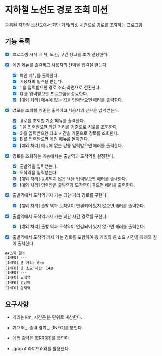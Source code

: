 # 지하철 노선도 경로 조회 미션

등록된 지하철 노선도에서 최단 거리/최소 시간으로 경로를 조회하는 프로그램

## 기능 목록

  - [x] 프로그램 시작 시 역, 노선, 구간 정보를 초기 설정한다.

  - [x] 메인 메뉴를 출력하고 사용자의 선택을 입력을 받는다.

    - [x] 메인 메뉴를 출력한다.
    - [x] 사용자의 입력을 받는다.
    - [x] 1 을 입력받으면 경로 조회 화면으로 전환한다.
    - [x] Q 를 입력받으면 프로그램을 종료한다.
    - [x] [예외 처리] 메뉴에 없는 값을 입력받으면 에러를 출력한다.

  - [x] 경로를 조회할 기준을 출력하고 사용자의 선택을 입력받는다.

    - [x] 경로를 조회할 기준 메뉴를 출력한다.
    - [x] 1 을 입력받으면 최단 거리를 기준으로 경로를 조회한다.
    - [x] 2 를 입력받으면 최소 시간을 기준으로 경로를 조회한다.
    - [x] B 를 입력받으면 메인 메뉴로 돌아간다.
    - [x] [예외 처리] 메뉴에 없는 값을 입력받으면 에러를 출력한다.

  - [x] 경로를 조회하는 기능에서는 출발역과 도착역을 설정한다.
  
    - [x] 출발역을 입력받는다.
    - [x] 도착역을 입력받는다.
    - [x] [예외 처리] 등록되지 않은 역을 입력받으면 에러를 출력한다.
    - [x] [예외 처리] 입력받은 출발역과 도착역이 같으면 에러를 출력한다.

  - [x] 출발역에서 도착역까지 가는 최단 거리 경로를 구한다.

    - [x] [예외 처리] 출발 역과 도착역이 연결되어 있지 않으면 에러를 출력한다.

  - [x] 출발역에서 도착역까지 가는 최단 시간 경로를 구한다.

    - [x] [예외 처리] 출발 역과 도착역이 연결되어 있지 않으면 에러를 출력한다.

  - [x] 출발역에서 도착역 까지 가는 경로를 포함하여 총 거리와 총 소요 시간을 아래와 같이 출력한다.

```
##조회 결과
[INFO] ---
[INFO] 총 거리: 6km
[INFO] 총 소요 시간: 14분
[INFO] ---
[INFO] 교대역
[INFO] 강남역
[INFO] 양재역
```

## 요구사항

  - 거리는 km, 시간은 분 단위로 계산한다.
  
  - 기대하는 출력 결과는 [INFO]를 붙인다.
  
  - 에러 출력은 [ERROR]를 붙인다.
  
  - jgrapht 라이브러리를 활용한다.